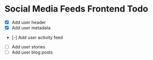 # Social Media Feeds Frontend Todo

- [x] Add user header
- [x] Add user metadata
- [-] Add user activity feed
- [ ] Add user stories
- [ ] Add user blog posts
